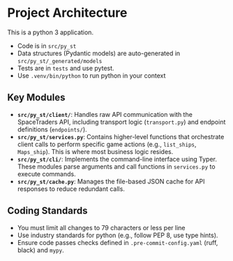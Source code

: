 # Project Architecture

This is a python 3 application.

- Code is in `src/py_st`
- Data structures (Pydantic models) are auto-generated in `src/py_st/_generated/models`
- Tests are in `tests` and use pytest.
- Use `.venv/bin/python` to run python in your context

## Key Modules

- **`src/py_st/client/`**: Handles raw API communication with the SpaceTraders API, including transport logic (`transport.py`) and endpoint definitions (`endpoints/`).
- **`src/py_st/services.py`**: Contains higher-level functions that orchestrate client calls to perform specific game actions (e.g., `list_ships`, `Maps_ship`). This is where most business logic resides.
- **`src/py_st/cli/`**: Implements the command-line interface using Typer. These modules parse arguments and call functions in `services.py` to execute commands.
- **`src/py_st/cache.py`**: Manages the file-based JSON cache for API responses to reduce redundant calls.

## Coding Standards

- You must limit all changes to 79 characters or less per line
- Use industry standards for python (e.g., follow PEP 8, use type hints).
- Ensure code passes checks defined in `.pre-commit-config.yaml` (ruff, black) and `mypy`.
